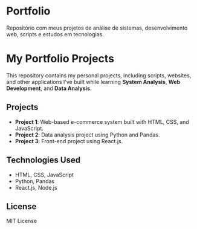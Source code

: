 # Portfolio
Repositório com meus projetos de análise de sistemas, desenvolvimento web, scripts e estudos em tecnologias.
# My Portfolio Projects

This repository contains my personal projects, including scripts, websites, and other applications I've built while learning **System Analysis**, **Web Development**, and **Data Analysis**.

## Projects
- **Project 1**: Web-based e-commerce system built with HTML, CSS, and JavaScript.
- **Project 2**: Data analysis project using Python and Pandas.
- **Project 3**: Front-end project using React.js.

## Technologies Used
- HTML, CSS, JavaScript
- Python, Pandas
- React.js, Node.js

## License
MIT License
